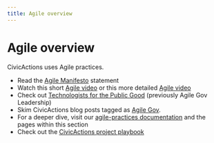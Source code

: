 ```yaml
---
title: Agile overview
---
```


# Agile overview

CivicActions uses Agile practices.

- Read the [Agile Manifesto](http://agilemanifesto.org/) statement
- Watch this short [Agile video](https://youtu.be/AsFMHnSfI2I) or this more detailed [Agile video](https://youtu.be/Z9QbYZh1YXY)
- Check out [Technologists for the Public Good](https://www.publicgood.tech/) (previously Agile Gov Leadership)
- Skim CivicActions blog posts tagged as [Agile Gov](https://medium.com/civicactions/tagged/agile-government).
- For a deeper dive, visit our [agile-practices documentation](agile-practices.md) and the pages within this section
- Check out the [CivicActions project playbook](https://trello.com/b/qyI4wa18/template-civicactions-project-playbook)
